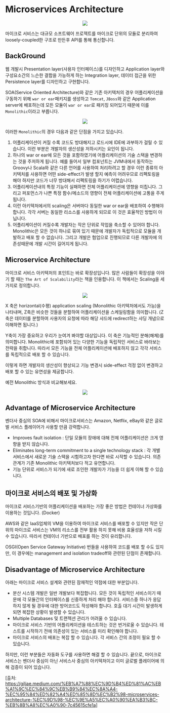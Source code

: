 # Microservices Architecture
<p align= center>
<img src=https://user-images.githubusercontent.com/28651727/123539994-8f49f180-d777-11eb-9895-2c35922c2357.png>
</p>
마이크로 서비스는 대규모 소프트웨어 프로젝트를 마이크로 단위의 모듈로 분리하여 loosely-coupled한 구조로 만든후 API를 통해 통신합니다.

## BackGround
웹 개발시 Presentation layer(사용자 인터페이스)를 디자인하고 Application layer와 구성요소간의 느슨한 결합을 가능하게 하는 Integration layer, 데이터 접근을 위한 Persistence layer를 디자인하고 구현합니다.

SOA(Service Oriented Architecture)와 같은 기존 아키텍처의 경우 어플리케이션을 구동하기 위해 `war or ear`패키지를 생성하고 `Tomcat`, `JBoss`와 같은 Application server에 배포하는데 모든 모듈이 `war or ear`로 패키징 되어있기 때문에 이를 `Monolithic`이라고 부릅니다.

<p align= center>
<img src=https://user-images.githubusercontent.com/28651727/123539818-8a387280-d776-11eb-8666-ec7183ad661b.png>
</p>

이러한 `Monolithic`의 경우 다음과 같은 단점을 가지고 있습니다.
1. 어플리케이션이 커질 수록 코드도 방대해지고 로드시에 IDE에 과부하가 걸릴 수 있습니다. 이런 부분은 개발자의 생산성을 저하시키는 요인이 됩니다.
2. 하나의 war or ear에 모든 것을 포함하였기에 어플리케이션의 기술 스택을 변경하는 것을 주저하게 됩니다. 예를 들어서 일부 컴포넌트는 JVM내에서 동작하는 Groovy나 Scala와 같은 다른 언어를 사용하여 처리하려고 할 경우 이런 종류의 아키텍처를 사용하면 어떤 side-effect가 발생 할지 예측이 어려우므로 리펙토링을 해야 하지만 코드가 너무 방대해서 리펙토링을 하기가 어렵습니다.
3. 어플리케이션내의 특정 기능이 실패하면 전체 어플리케이션에 영향을 미칩니다. 그리고 퍼포먼스가 나쁜 특정 함수/메소드의 영향이 전체 어플리케이션에 고통을 주게 됩니다.
4. 이런 아키텍처에서의 scaling은 서버마다 동일한 war or ear을 배포하여 수행해야 합니다. 각각 서버는 동일한 리소스를 사용하게 되므로 이 것은 효율적인 방법이 아닙니다.
5. 어플리케이션이 커질수록 개발자는 작은 단위로 작업을 축소할 수 있어야 합니다. Monolithic은 모든 것이 하나로 묶여 있기 때문에 개발자가 독립적으로 모듈을 개발하고 배포 할 수 없습니다. 그리고 개발은 협업으로 진행되므로 다른 개발자에 의존성때문에 개발 시간이 길어지게 됩니다.

## Microservice Architecture
마이크로 서비스 아키텍처의 포인트는 바로 확장성입니다. 많은 사람들이 확장성을 이야기 할 때는 `The Art of Scalability`라는 책을 인용합니다. 이 책에서는 Scaling을 세 가지로 정의합니다.

<p align= center>
<img src=https://user-images.githubusercontent.com/28651727/123539863-c075f200-d776-11eb-9b97-c957cb048d8d.png>
</p>
X 축은 horizontal(수평) application scaling (Monolithic 아키텍처에서도 가능)을 나타내며, Z축은 비슷한 것들을 분할하여 어플리케이션을 스케일링함을 의미합니다. (Z축은 데이터를 분할하여 사용자의 요청에 따라 해당 샤드에 redirect하는 샤딩 개념으로 이해하면 됩니다.)

Y축이 가장 중요하고 우리가 눈여겨 봐야할 대상입니다. 이 축은 기능적인 분해(해체)를 의미합니다. Monolithic에 포함되어 있는 다양한 기능을 독립적인 서비스로 바라보는 전략을 취합니다. 따라서 모든 기능을 전체 어플리케이션에 배포하지 않고 각각 서비스를 독립적으로 배포 할 수 있습니다.

이렇게 하면 개발자의 생산성이 향상되고 기능 변경시 side-effect 걱정 없이 변경하고 배포 할 수 있는 유연성을 제공합니다.

예전 Monolithic 방식과 비교해보세요.
<p align= center>
<img src=https://user-images.githubusercontent.com/28651727/123539865-c2d84c00-d776-11eb-97b8-66e4d7c10c39.png>
</p>

## Advantage of Microservice Architecture
벤더사 중심의 SOA에 비해서 마이크로서비스는 Amazon, Netflix, eBay와 같은 글로벌 서비스 플레이어가 사용할 만큼 강력합니다.
- Improves fault isolation : 단일 모듈의 장애에 대해 전체 어플리케이션은 크게 영향을 받지 않습니다.
- Eliminates long-term commitment to a single technology stack : 각 개별 서비스에서 새로운 기술 스택을 시험하고자 한다면 바로 시작할 수 있습니다. 의존 관계가 기존 Monolithic 아키텍처보다 적고 유연합니다.
- 기능 단위로 서비스가 되기에 새로 조인한 개발자가 기능을 더 쉽게 이해 할 수 있습니다.

## 마이크로 서비스의 배포 및 가상화
마이크로 서비스기반의 어플리케이션을 배포하는 가장 좋은 방법은 컨테이너 가상화를 이용하는 것입니다. (Docker)

AWS와 같은 IaaS업체의 VM을 이용하여 마이크로 서비스를 배포할 수 있지만 작은 단위의 마이크로 서비스는 VM의 리소스를 전부 활용 하지 못해 비용 효율성을 저하 시킬 수 있습니다. 따라서 컨테이너 기반으로 배포를 하는 것이 유리합니다.

OSGI(Open Service Gateway Initiative) 번들을 사용하여 코드를 배포 할 수도 있지만, 이 경우에는 management and isolation tradeoff와 관련된 단점이 존재합니다.

## Disadvantage of Microservice Architecture
아래는 마이크로 서비스 설계와 관련된 잠재적인 약점에 대한 부분입니다.
- 분산 시스템 개발은 일반 개발보다 복잡합니다. 모든 것이 독립적인 서비스이기 때문에 각 모듈간의 인터페이스를 신중하게 처리 해야 합니다. 서비스중 하나가 응답하지 않게 될 경우에 대한 방어코드도 작성해야 합니다. 호출 대기 시간이 발생하게 되면 복잡한 상황이 발생할 수 있습니다.
- Multiple Databases 및 트랜젝션 관리가 어려울 수 있습니다.
- 마이크로 서비스 기반의 어플리케이션을 테스트하는 것은 번거로울 수 있습니다. 테스트를 시작하기 전에 의존성이 있는 서비스를 미리 확인해야 합니다.
- 마이크로 서비스의 배포는 복잡 할 수 있습니다. 각 서비스 간의 조정이 필요 할 수 있습니다.

하지만, 이런 부분들은 자동화 도구를 사용하면 해결 할 수 있습니다.
끝으로, 마이크로 서비스는 벤더사 중심이 아닌 서비스사 중심의 아키텍처이고 이미 글로벌 플레이어에 의해 검증이 되어 있습니다.

[출처: https://giljae.medium.com/%EB%A7%88%EC%9D%B4%ED%81%AC%EB%A1%9C%EC%84%9C%EB%B9%84%EC%8A%A4-%EC%95%84%ED%82%A4%ED%85%8D%EC%B2%98-microservices-architecture-%EC%9D%98-%EC%9E%A5%EC%A0%90%EA%B3%BC-%EB%8B%A8%EC%A0%90-7c45615cfe1a]
